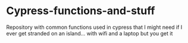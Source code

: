 # Cypress-functions-and-stuff
Repository with common functions used in cypress that I might need if I ever get stranded on an island... with wifi and a laptop but you get it
